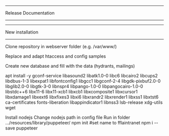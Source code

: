 ******************************
Release Documentation
******************************



******************************
New installation
******************************

Clone repository in webserver folder (e.g. /var/www/)

Replace and adapt htaccess and config samples

Create new database and fill with the data
(hydrants, mailings)


apt install -y gconf-service libasound2 libatk1.0-0 libc6 libcairo2 libcups2 libdbus-1-3 libexpat1 libfontconfig1 libgcc1 libgconf-2-4 libgdk-pixbuf2.0-0 libglib2.0-0 libgtk-3-0 libnspr4 libpango-1.0-0 libpangocairo-1.0-0 libstdc++6 libx11-6 libx11-xcb1 libxcb1 libxcomposite1 libxcursor1 libxdamage1 libxext6 libxfixes3 libxi6 libxrandr2 libxrender1 libxss1 libxtst6 ca-certificates fonts-liberation libappindicator1 libnss3 lsb-release xdg-utils wget

Install nodejs
Change nodejs path in config file
Run in folder .../resources/library/puppeteer/
	npm init #set name to fflaintranet
	npm i --save puppeteer
